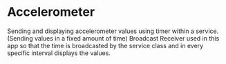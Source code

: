 # Accelerometer
Sending and displaying accelerometer values using timer within a service.(Sending values in a fixed amount of time)
Broadcast Receiver used in this app so that the time is broadcasted by the service class and in every specific interval displays the values.
